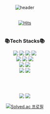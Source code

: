 <div align="center">
  
![header](https://capsule-render.vercel.app/api?type=rounded&color=gradient&customColorList=15&height=100&section=header&text=Hayoon's%20GitHub&fontAlignY=50&fontAlign=50&fontSize=30&animation=fadeIn)
<br/><br/><br/>
[![Hits](https://hits.seeyoufarm.com/api/count/incr/badge.svg?url=https%3A%2F%2Fbelowyoon%2Fgjbae1212%2Fhit-counter&count_bg=%23D6D6D6&title_bg=%23FF98B3&icon=github.svg&icon_color=%23E7E7E7&title=hits&edge_flat=false)](https://hits.seeyoufarm.com)
<br/><br/>
<h3>📚Tech Stacks📚</h3>
   
<div>
  <img src="https://img.shields.io/badge/c++-%2300599C.svg?style=for-the-badge&logo=c%2B%2B&logoColor=white">
  <img src="https://img.shields.io/badge/Java-ED8B00?style=for-the-badge&logo=openjdk&logoColor=white">
  <img src="https://img.shields.io/badge/Kotlin-0095D5?&style=for-the-badge&logo=kotlin&logoColor=white">
  <img src="https://img.shields.io/badge/Python-3776AB?style=for-the-badge&logo=python&logoColor=white">
  <br/>
  <img src="https://img.shields.io/badge/html5-%23E34F26.svg?style=for-the-badge&logo=html5&logoColor=white">
  <img src="https://img.shields.io/badge/css3-%231572B6.svg?style=for-the-badge&logo=css3&logoColor=white">
  <img src="https://img.shields.io/badge/javascript-%23323330.svg?style=for-the-badge&logo=javascript&logoColor=%23F7DF1E">
  <br/>
  <img src="https://img.shields.io/badge/Spring-6DB33F?style=for-the-badge&logo=spring&logoColor=white">
  <img src="https://img.shields.io/badge/docker-%230db7ed.svg?style=for-the-badge&logo=docker&logoColor=white">
  <br/>
  <img src="https://img.shields.io/badge/PostgreSQL-316192?style=for-the-badge&logo=postgresql&logoColor=white">
  <img src="https://img.shields.io/badge/mysql-%2300f.svg?style=for-the-badge&logo=mysql&logoColor=white">
</div>
 <br/> <br/> <br/> 

<p align="center"> 
  <img src="https://github-readme-stats.vercel.app/api?username=belowyoon&show_icons=true&theme=buefy&hide=issues"/></a>
  <img src="https://github-readme-stats.vercel.app/api/top-langs/?username=belowyoon&layout=compact"/></a>
</p>


[![Solved.ac
프로필](http://mazassumnida.wtf/api/generate_badge?boj=hayoon0524)](https://solved.ac/hayoon0524)
</div>
